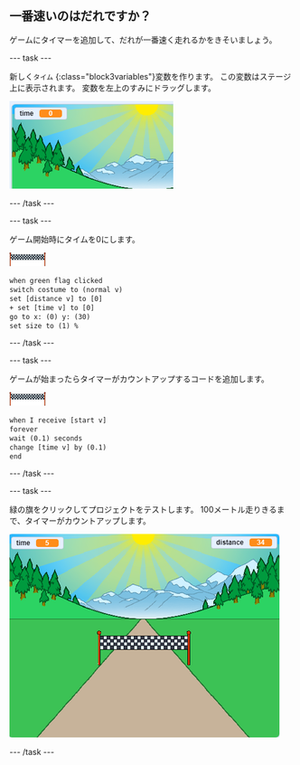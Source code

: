 ## 一番速いのはだれですか？

ゲームにタイマーを追加して、だれが一番速く走れるかをきそいましょう。

--- task ---

新しく`タイム` {:class="block3variables"}変数を作ります。 この変数はステージ上に表示されます。 変数を左上のすみにドラッグします。

![ステージ中央にある「タイム」変数](images/sprint-timer-create.png)

--- /task ---

--- task ---

ゲーム開始時にタイムを0にします。

![ゴールのスプライト](images/finish-line-sprite.png)

```blocks3
when green flag clicked
switch costume to (normal v)
set [distance v] to [0]
+ set [time v] to [0]
go to x: (0) y: (30)
set size to (1) %
```

--- /task ---

--- task ---

ゲームが始まったらタイマーがカウントアップするコードを追加します。

![ゴールのスプライト](images/finish-line-sprite.png)

```blocks3
when I receive [start v]
forever
wait (0.1) seconds
change [time v] by (0.1)
end
```

--- /task ---

--- task ---

緑の旗をクリックしてプロジェクトをテストします。 100メートル走りきるまで、タイマーがカウントアップします。

![ステージ上の「タイム」変数と「距離」変数](images/sprint-timer-test.png)

--- /task ---

